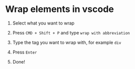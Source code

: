 # Wrap elements in vscode

1. Select what you want to wrap

2. Press `CMD + Shift + P` and type `wrap with abbreviation`

3. Type the tag you want to wrap with, for example `div`

4. Press `Enter`

5. Done!